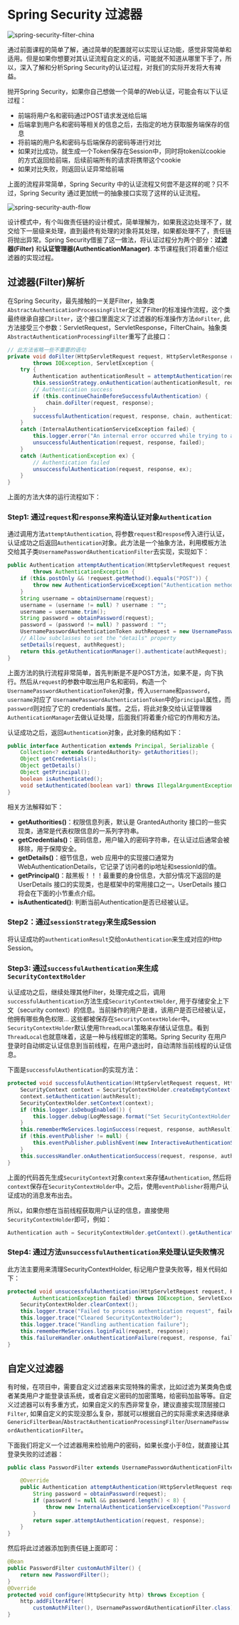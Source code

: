 # Spring Security 过滤器

![spring-security-filter-china](../../images/spring-security/spring-security-filter-china.jpeg)

通过前面课程的简单了解，通过简单的配置就可以实现认证功能，感觉非常简单和适用。但是如果你想要对其认证流程自定义的话，可能就不知道从哪里下手了，所以，深入了解和分析Spring Security的认证过程，对我们的实际开发将大有裨益。

抛开Spring Security，如果你自己想做一个简单的Web认证，可能会有以下认证过程：
* 前端将用户名和密码通过POST请求发送给后端
* 后端拿到用户名和密码等相关的信息之后，去指定的地方获取服务端保存的信息
* 将前端的用户名和密码与后端保存的密码等进行对比
* 如果对比成功，就生成一个Token保存在Session中，同时将token以cookie的方式返回给前端，后续前端所有的请求将携带这个cookie
* 如果对比失败，则返回认证异常给前端

上面的流程非常简单，Spring Security 中的认证流程又何尝不是这样的呢？只不过，Spring Security 通过更加统一的抽象接口实现了这样的认证流程。

![spring-security-auth-flow](../../images/spring-security/spring-security-auth-flow.png)

设计模式中，有个叫做责任链的设计模式，简单理解为，如果我这边处理不了，就交给下一层级来处理，直到最终有处理的对象将其处理，如果都处理不了，责任链将抛出异常。Spring Security借鉴了这一做法，将认证过程分为两个部分：**过滤器(Filter)** 和**认证管理器(AuthenticationManager)**. 本节课程我们将着重介绍过滤器的实现过程。

## 过滤器(Filter)解析

在Spring Security，最先接触的一关是Filter，抽象类`AbstractAuthenticationProcessingFilter`定义了Filter的标准操作流程，这个类最终继承自接口`Filter`，这个接口里面定义了过滤器的标准操作方法`doFilter`, 此方法接受三个参数：ServletRequest，ServletResponse，FilterChain。抽象类`AbstractAuthenticationProcessingFilter`重写了此接口：

```java
// 此方法省略一些不重要的语句
private void doFilter(HttpServletRequest request, HttpServletResponse response, FilterChain chain)
        throws IOException, ServletException {
    try {
        Authentication authenticationResult = attemptAuthentication(request, response);
        this.sessionStrategy.onAuthentication(authenticationResult, request, response);
        // Authentication success
        if (this.continueChainBeforeSuccessfulAuthentication) {
            chain.doFilter(request, response);
        }
        successfulAuthentication(request, response, chain, authenticationResult);
    }
    catch (InternalAuthenticationServiceException failed) {
        this.logger.error("An internal error occurred while trying to authenticate the user.", failed);
        unsuccessfulAuthentication(request, response, failed);
    }
    catch (AuthenticationException ex) {
        // Authentication failed
        unsuccessfulAuthentication(request, response, ex);
    }
}
```
上面的方法大体的运行流程如下：

### Step1: 通过`request`和`response`来构造认证对象`Authentication`

通过调用方法`attemptAuthentication`, 将参数`request`和`respose`传入进行认证，认证成功之后返回`Authentication`对象。此方法是一个抽象方法，利用模板方法交给其子类`UsernamePasswordAuthenticationFilter`去实现，实现如下：

```java
public Authentication attemptAuthentication(HttpServletRequest request, HttpServletResponse response)
        throws AuthenticationException {
    if (this.postOnly && !request.getMethod().equals("POST")) {
        throw new AuthenticationServiceException("Authentication method not supported: " + request.getMethod());
    }
    String username = obtainUsername(request);
    username = (username != null) ? username : "";
    username = username.trim();
    String password = obtainPassword(request);
    password = (password != null) ? password : "";
    UsernamePasswordAuthenticationToken authRequest = new UsernamePasswordAuthenticationToken(username, password);
    // Allow subclasses to set the "details" property
    setDetails(request, authRequest);
    return this.getAuthenticationManager().authenticate(authRequest);
}
```

上面方法的执行流程非常简单，首先判断是不是POST方法，如果不是，向下执行。然后从`request`的参数中取出用户名和密码，构造一个`UsernamePasswordAuthenticationToken`对象，传入`username`和`password`，`username`对应了 `UsernamePasswordAuthenticationToken`中的`principal`属性，而`password`则对应了它的 credentials 属性。之后，将此对象交给认证管理器`AuthenticationManager`去做认证处理，后面我们将着重介绍它的作用和方法。

认证成功之后，返回`Authentication`对象，此对象的结构如下：
```java
public interface Authentication extends Principal, Serializable { 
    Collection<? extends GrantedAuthority> getAuthorities(); 
    Object getCredentials();
    Object getDetails()
    Object getPrincipal();
    boolean isAuthenticated();
    void setAuthenticated(boolean var1) throws IllegalArgumentException;
}
```
相关方法解释如下：
* **getAuthorities()**：权限信息列表，默认是 GrantedAuthority 接口的一些实现类，通常是代表权限信息的一系列字符串。
* **getCredentials()**：密码信息，用户输入的密码字符串，在认证过后通常会被移除，用于保障安全。
* **getDetails()**：细节信息，web 应用中的实现接口通常为 WebAuthenticationDetails，它记录了访问者的ip地址和sessionId的值。
* **getPrincipal()**：敲黑板！！！最重要的身份信息，大部分情况下返回的是 UserDetails 接口的实现类，也是框架中的常用接口之一。UserDetails 接口将会在下面的小节重点介绍。
* **isAuthenticated()**: 判断当前Authentication是否已经被认证。

### Step2：通过`sessionStrategy`来生成Session 
将认证成功的`authenticationResult`交给`onAuthentication`来生成对应的Http Session。

### Step3: 通过`successfulAuthentication`来生成`SecurityContextHolder`

认证成功之后，继续处理其他Filter，处理完成之后，调用`successfulAuthentication`方法生成`SecurityContextHolder`, 用于存储安全上下文（security context）的信息。当前操作的用户是谁，该用户是否已经被认证，他拥有哪些角色权限… 这些都被保存在`SecurityContextHolder`中。`SecurityContextHolder`默认使用`ThreadLocal`策略来存储认证信息。看到`ThreadLocal`也就意味着，这是一种与线程绑定的策略。Spring Security 在用户登录时自动绑定认证信息到当前线程，在用户退出时，自动清除当前线程的认证信息。

下面是`successfulAuthentication`的实现方法：
```java
protected void successfulAuthentication(HttpServletRequest request, HttpServletResponse response, FilterChain chain, Authentication authResult) throws IOException, ServletException {
    SecurityContext context = SecurityContextHolder.createEmptyContext();
    context.setAuthentication(authResult);
    SecurityContextHolder.setContext(context);
    if (this.logger.isDebugEnabled()) {
        this.logger.debug(LogMessage.format("Set SecurityContextHolder to %s", authResult));
    }
    this.rememberMeServices.loginSuccess(request, response, authResult);
    if (this.eventPublisher != null) {
        this.eventPublisher.publishEvent(new InteractiveAuthenticationSuccessEvent(authResult, this.getClass()));
    }
    this.successHandler.onAuthenticationSuccess(request, response, authResult);
}
```

上面的代码首先生成`SecurityContext`对象`context`来存储`Authentication`, 然后将`context`保存在`SecurityContextHolder`中。之后，使用`eventPublisher`将用户认证成功的消息发布出去。

所以，如果你想在当前线程获取用户认证的信息，直接使用`SecurityContextHolder`即可，例如：

```java
Authentication auth = SecurityContextHolder.getContext().getAuthentication();
```

### Step4: 通过方法`unsuccessfulAuthentication`来处理认证失败情况

此方法主要用来清理SecurityContextHolder, 标记用户登录失败等，相关代码如下：

```java
protected void unsuccessfulAuthentication(HttpServletRequest request, HttpServletResponse response,
        AuthenticationException failed) throws IOException, ServletException {
    SecurityContextHolder.clearContext();
    this.logger.trace("Failed to process authentication request", failed);
    this.logger.trace("Cleared SecurityContextHolder");
    this.logger.trace("Handling authentication failure");
    this.rememberMeServices.loginFail(request, response);
    this.failureHandler.onAuthenticationFailure(request, response, failed);
}
```

## 自定义过滤器

有时候，在项目中，需要自定义过滤器来实现特殊的需求，比如过滤为某类角色或者某类用户才能登录该系统，或者自定义密码的加密策略，给密码加盐等等。自定义过滤器可以有多重方式，如果自定义的东西非常复杂，建议直接实现顶层接口`Filter`, 如果自定义的实现没那么复杂，那就可以根据自己的实际需求来选择继承`GenericFilterBean`/`AbstractAuthenticationProcessingFilter`/`UsernamePasswordAuthenticationFilter`。

下面我们将定义一个过滤器用来检验用户的密码，如果长度小于8位，就直接让其登录失败的过滤器：
```java
public class PasswordFilter extends UsernamePasswordAuthenticationFilter {

    @Override
    public Authentication attemptAuthentication(HttpServletRequest request, HttpServletResponse response) throws AuthenticationException {
        String password = obtainPassword(request);
        if (password != null && password.length() < 8) {
            throw new InternalAuthenticationServiceException("Password length size less than 8");
        }
        return super.attemptAuthentication(request, response);
    }
}
```

然后将此过滤器添加到责任链上面即可：

```java
@Bean
public PasswordFilter customAuthFilter() {
    return new PasswordFilter();
}
@Override
protected void configure(HttpSecurity http) throws Exception {
    http.addFilterAfter(
        customAuthFilter(), UsernamePasswordAuthenticationFilter.class);
}
```